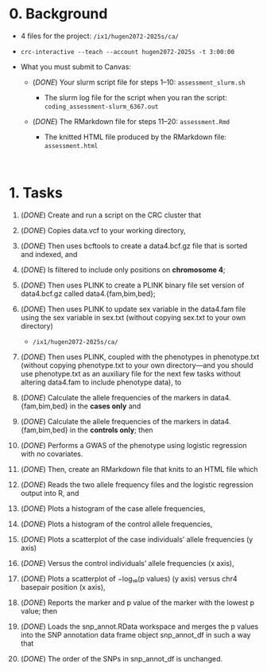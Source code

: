 # 0. Background

- 4 files for the project: `/ix1/hugen2072-2025s/ca/`

- `crc-interactive --teach --account hugen2072-2025s -t 3:00:00`

- What you must submit to Canvas:

    - (*DONE*) Your slurm script file for steps 1–10: `assessment_slurm.sh`
        - The slurm log file for the script when you ran the script: `coding_assessment-slurm_6367.out`

    - (*DONE*) The RMarkdown file for steps 11–20: `assessment.Rmd`
        - The knitted HTML file produced by the RMarkdown file: `assessment.html`

<br>

# 1. Tasks

1. (*DONE*) Create and run a script on the CRC cluster that

2. (*DONE*) Copies data.vcf to your working directory,

3. (*DONE*) Then uses bcftools to create a data4.bcf.gz file that is sorted and indexed, and

4. (*DONE*) Is filtered to include only positions on **chromosome 4**;

5. (*DONE*) Then uses PLINK to create a PLINK binary file set version of data4.bcf.gz called data4.{fam,bim,bed};

6. (*DONE*) Then uses PLINK to update sex variable in the data4.fam file using the sex variable in sex.txt (without copying sex.txt to your own directory)
    - `/ix1/hugen2072-2025s/ca/`

7. (*DONE*) Then uses PLINK, coupled with the phenotypes in phenotype.txt (without copying phenotype.txt to your own directory—and you should use phenotype.txt as an auxiliary file for the next few tasks without altering data4.fam to include phenotype data), to

8. (*DONE*) Calculate the allele frequencies of the markers in data4.{fam,bim,bed} in the **cases only** and

9. (*DONE*) Calculate the allele frequencies of the markers in data4.{fam,bim,bed} in the **controls only**; then

10. (*DONE*) Performs a GWAS of the phenotype using logistic regression with no covariates.

11. (*DONE*) Then, create an RMarkdown file that knits to an HTML file which

12. (*DONE*) Reads the two allele frequency files and the logistic regression output into R, and

13. (*DONE*) Plots a histogram of the case allele frequencies,

14. (*DONE*) Plots a histogram of the control allele frequencies,

15. (*DONE*) Plots a scatterplot of the case individuals’ allele frequencies (y axis)

16. (*DONE*) Versus the control individuals’ allele frequencies (x axis),

17. (*DONE*) Plots a scatterplot of −log₁₀(p values) (y axis) versus chr4 basepair position (x axis),

18. (*DONE*) Reports the marker and p value of the marker with the lowest p value; then

19. (*DONE*) Loads the snp_annot.RData workspace and merges the p values into the SNP annotation data frame object snp_annot_df in such a way that

20. (*DONE*) The order of the SNPs in snp_annot_df is unchanged.
